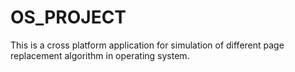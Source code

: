 # OS_PROJECT

This is a cross platform application for simulation of different page replacement algorithm in operating system.
